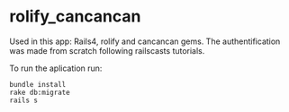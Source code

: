 # rolify_cancancan

Used in this app: Rails4, rolify and cancancan gems.
The authentification was made from scratch following railscasts tutorials.

To run the aplication run:


```
bundle install
rake db:migrate
rails s
```